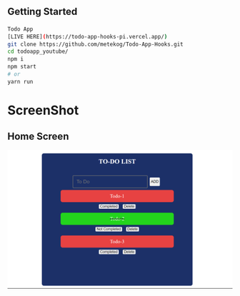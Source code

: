 ## Getting Started

```bash
Todo App
[LIVE HERE](https://todo-app-hooks-pi.vercel.app/) 
git clone https://github.com/metekog/Todo-App-Hooks.git
cd todoapp_youtube/
npm i
npm start
# or
yarn run
```

# ScreenShot

## Home Screen

![Home Page](./src/images/todo-app.png)
